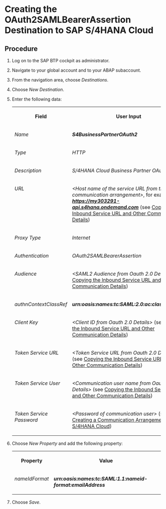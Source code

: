 <!-- loiob968a25fe20e4f9a8f4366d1972fc7d4 -->

# Creating the OAuth2SAMLBearerAssertion Destination to SAP S/4​HANA Cloud



## Procedure

1.  Log on to the SAP BTP cockpit as administrator.

2.  Navigate to your global account and to your ABAP subaccount.

3.  From the navigation area, choose *Destinations*.

4.  Choose *New Destination*.

5.  Enter the following data:


    <table>
    <tr>
    <th valign="top">

    Field


    
    </th>
    <th valign="top">

    User Input


    
    </th>
    </tr>
    <tr>
    <td valign="top">

    *Name*


    
    </td>
    <td valign="top">

    ***S4BusinessPartnerOAuth2***


    
    </td>
    </tr>
    <tr>
    <td valign="top">

     *Type* 


    
    </td>
    <td valign="top">

     *HTTP* 


    
    </td>
    </tr>
    <tr>
    <td valign="top">

    *Description*


    
    </td>
    <td valign="top">

    *S/4HANA Cloud Business Partner OAuth2​*


    
    </td>
    </tr>
    <tr>
    <td valign="top">

    *URL*


    
    </td>
    <td valign="top">

    *<Host name of the service URL from the communication arrangement​\>*, for example, ***https://my303291-api.s4hana.ondemand.com*** \(see [Copying the Inbound Service URL and Other Communication Details](Copying_the_Inbound_Service_URL_and_Other_Communication_Details_a14394b.md)\)


    
    </td>
    </tr>
    <tr>
    <td valign="top">

    *Proxy Type*


    
    </td>
    <td valign="top">

    *Internet*


    
    </td>
    </tr>
    <tr>
    <td valign="top">

    *Authentication*


    
    </td>
    <td valign="top">

    *OAuth2SAMLBearerAssertion​*


    
    </td>
    </tr>
    <tr>
    <td valign="top">

    *Audience*


    
    </td>
    <td valign="top">

    *<SAML2 Audience from Oauth 2.0 Details\>* \(see [Copying the Inbound Service URL and Other Communication Details](Copying_the_Inbound_Service_URL_and_Other_Communication_Details_a14394b.md)\)


    
    </td>
    </tr>
    <tr>
    <td valign="top">

    *authnContextClassRef*


    
    </td>
    <td valign="top">

    ***urn:oasis:names:tc:SAML:2.0:ac:classes:X509​***


    
    </td>
    </tr>
    <tr>
    <td valign="top">

    *Client Key*


    
    </td>
    <td valign="top">

    *<Client ID from Oauth 2.0 Details\>* \(see [Copying the Inbound Service URL and Other Communication Details](Copying_the_Inbound_Service_URL_and_Other_Communication_Details_a14394b.md)\)


    
    </td>
    </tr>
    <tr>
    <td valign="top">

    *Token Service URL*


    
    </td>
    <td valign="top">

    *<Token Service URL from Oauth 2.0 Details\>* \(see [Copying the Inbound Service URL and Other Communication Details](Copying_the_Inbound_Service_URL_and_Other_Communication_Details_a14394b.md)\)


    
    </td>
    </tr>
    <tr>
    <td valign="top">

    *Token Service User*


    
    </td>
    <td valign="top">

    *<Communication user name​ from Oauth 2.0 Details\>* \(see [Copying the Inbound Service URL and Other Communication Details](Copying_the_Inbound_Service_URL_and_Other_Communication_Details_a14394b.md)\)


    
    </td>
    </tr>
    <tr>
    <td valign="top">

    *Token Service Password​*


    
    </td>
    <td valign="top">

    *<Password of communication user\>* \(see [Creating a Communication Arrangement in SAP S/4HANA Cloud](Creating_a_Communication_Arrangement_in_SAP_S4HANA_Cloud_889fbe3.md)\)


    
    </td>
    </tr>
    </table>
    
6.  Choose *New Property* and add the following property:


    <table>
    <tr>
    <th valign="top">

    Property


    
    </th>
    <th valign="top">

    Value


    
    </th>
    </tr>
    <tr>
    <td valign="top">

    *nameIdFormat*​


    
    </td>
    <td valign="top">

    ***urn:oasis:names:tc:SAML:1.1:nameid-format:emailAddress***


    
    </td>
    </tr>
    </table>
    
7.  Choose *Save*.


